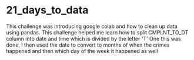 # 21_days_to_data
This challenge was introducing google colab and how to clean up data using pandas.
This challenge helped me learn how to split CMPLNT_TO_DT column into date and time which is divided by the letter 'T'
One this was done, I then used the date to convert to months of when the crimes happened and then which day of the week it happened as well
